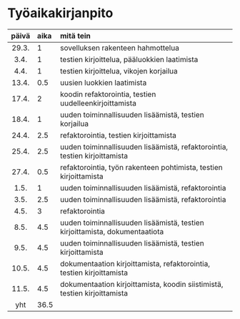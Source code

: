 # Työaikakirjanpito

| päivä | aika | mitä tein |
| :---: |:-----| :-----|
| 29.3. | 1    | sovelluksen rakenteen hahmottelua |
| 3.4.  | 1    | testien kirjoittelua, pääluokkien laatimista |
| 4.4.  | 1    | testien kirjoittelua, vikojen korjailua |
| 13.4. | 0.5  | uusien luokkien laatimista |
| 17.4. | 2    | koodin refaktorointia, testien uudelleenkirjoittamista |
| 18.4. | 1    | uuden toiminnallisuuden lisäämistä, testien korjailua |
| 24.4. | 2.5  | refaktorointia, testien kirjoittamista |
| 25.4. | 2.5  | uuden toiminnallisuuden lisäämistä, refaktorointia, testien kirjoittamista |
| 27.4. | 0.5  | refaktorointia, työn rakenteen pohtimista, testien kirjoittamista |
| 1.5.  | 1    | uuden toiminnallisuuden lisäämistä, refaktorointia |
| 3.5.  | 2.5  | uuden toiminnallisuuden lisäämistä, refaktorointia |
| 4.5.  | 3    | refaktorointia |
| 8.5.  | 4.5  | uuden toiminnallisuuden lisäämistä, testien kirjoittamista, dokumentaatiota |
| 9.5.  | 4.5  | uuden toiminnallisuuden lisäämistä, testien kirjoittamista |
| 10.5. | 4.5  | dokumentaation kirjoittamista, refaktorointia, testien kirjoittamista |
| 11.5. | 4.5  | dokumentaation kirjoittamista, koodin siistimistä, testien kirjoittamista |
| yht   | 36.5 | |
